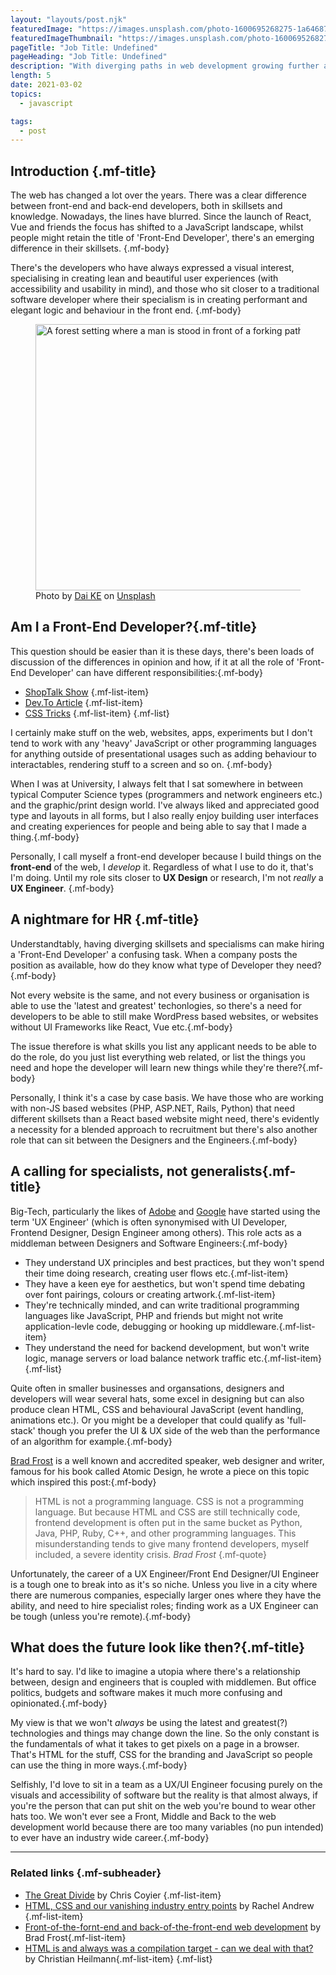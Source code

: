 ```yaml
---
layout: "layouts/post.njk"
featuredImage: "https://images.unsplash.com/photo-1600695268275-1a6468700bd5?ixid=MXwxMjA3fDB8MHxwaG90by1wYWdlfHx8fGVufDB8fHw%3D&ixlib=rb-1.2.1&auto=format&fit=crop&w=1968&q=80"
featuredImageThumbnail: "https://images.unsplash.com/photo-1600695268275-1a6468700bd5?ixid=MXwxMjA3fDB8MHxwaG90by1wYWdlfHx8fGVufDB8fHw%3D&ixlib=rb-1.2.1&auto=format&fit=crop&w=380&h=210&q=80"
pageTitle: "Job Title: Undefined"
pageHeading: "Job Title: Undefined"
description: "With diverging paths in web development growing further apart, I'm not really sure where I belong or what my role is anymore."
length: 5
date: 2021-03-02
topics:
  - javascript

tags:
  - post
---
```


## Introduction {.mf-title}

The web has changed a lot over the years. There was a clear difference between front-end and back-end developers, both in skillsets and knowledge. Nowadays, the lines have blurred. Since the launch of React, Vue and friends the focus has shifted to a JavaScript landscape, whilst people might retain the title of 'Front-End Developer', there's an emerging difference in their skillsets. {.mf-body}

There's the developers who have always expressed a visual interest, specialising in creating lean and beautiful user experiences (with accessibility and usability in mind), and those who sit closer to a traditional software developer where their specialism is in creating performant and elegant logic and behaviour in the front end. {.mf-body}

<figure class="mf-image" >
<img src="../../images/paths.jpg" alt="A forest setting where a man is stood in front of a forking path." height="426" width="640" />
<figcaption class="mf-terms">Photo by <a href="https://unsplash.com/@gcalebjones" class="mf-link mf-link-inline">Dai KE</a> on <a href="https://unsplash.com" class="mf-link mf-link-inline">Unsplash</a></figcaption>
</figure>

## Am I a Front-End Developer?{.mf-title}

This question should be easier than it is these days, there's been loads of discussion of the differences in opinion and how, if it at all the role of 'Front-End Developer' can have different responsibilities:{.mf-body}

- <a href="https://shoptalkshow.com/334/" class="mf-link mf-link-inline">ShopTalk Show</a> {.mf-list-item}
- <a href="https://dev.to/sirtimbly/the-great-divide-is-real-but-you-get-to-choose-your-side-42i0" class="mf-link mf-link-inline">Dev.To Article</a> {.mf-list-item}
- <a href="https://css-tricks.com/the-great-divide/" class="mf-link mf-link-inline">CSS Tricks</a> {.mf-list-item}
  {.mf-list}

I certainly make stuff on the web, websites, apps, experiments but I don't tend to work with any 'heavy' JavaScript or other programming languages for anything outside of presentational usages such as adding behaviour to interactables, rendering stuff to a screen and so on. {.mf-body}

When I was at University, I always felt that I sat somewhere in between typical Computer Science types (programmers and network engineers etc.) and the graphic/print design world. I've always liked and appreciated good type and layouts in all forms, but I also really enjoy building user interfaces and creating experiences for people and being able to say that I made a thing.{.mf-body}

Personally, I call myself a front-end developer because I build things on the **front-end** of the web, I _develop_ it. Regardless of what I use to do it, that's I'm doing. Until my role sits closer to **UX Design** or research, I'm not _really_ a **UX Engineer**. {.mf-body}

## A nightmare for HR {.mf-title}

Understandtably, having diverging skillsets and specialisms can make hiring a 'Front-End Developer' a confusing task. When a company posts the position as available, how do they know what type of Developer they need?{.mf-body}

Not every website is the same, and not every business or organisation is able to use the 'latest and greatest' techonlogies, so there's a need for developers to be able to still make WordPress based websites, or websites without UI Frameworks like React, Vue etc.{.mf-body}

The issue therefore is what skills you list any applicant needs to be able to do the role, do you just list everything web related, or list the things you need and hope the developer will learn new things while they're there?{.mf-body}

Personally, I think it's a case by case basis. We have those who are working with non-JS based websites (PHP, ASP.&zwnj;NET, Rails, Python) that need different skillsets than a React based website might need, there's evidently a necessity for a blended approach to recruitment but there's also another role that can sit between the Designers and the Engineers.{.mf-body}

## A calling for specialists, not generalists{.mf-title}

Big-Tech, particularly the likes of <a href="https://xd.adobe.com/ideas/career-tips/what-is-ux-engineer/" target="_blank" class="mf-link mf-link-inline">Adobe</a> and <a href="https://design.google/jobs/ux-engineer/" target="_blank" class="mf-link mf-link-inline">Google</a> have started using the term 'UX Engineer' (which is often synonymised with UI Developer, Frontend Designer, Design Engineer among others). This role acts as a middleman between Designers and Software Engineers:{.mf-body}

- They understand UX principles and best practices, but they won't spend their time doing research, creating user flows etc.{.mf-list-item}
- They have a keen eye for aesthetics, but won't spend time debating over font pairings, colours or creating artwork.{.mf-list-item}
- They're technically minded, and can write traditional programming languages like JavaScript, PHP and friends but might not write application-levle code, debugging or hooking up middleware.{.mf-list-item}
- They understand the need for backend development, but won't write logic, manage servers or load balance network traffic etc.{.mf-list-item}
  {.mf-list}

Quite often in smaller businesses and organsations, designers and developers will wear several hats, some excel in designing but can also produce clean HTML, CSS and behavioural JavaScript (event handling, animations etc.). Or you might be a developer that could qualify as 'full-stack' though you prefer the UI & UX side of the web than the performance of an algorithm for example.{.mf-body}

<a href="https://www.bradfrost.com" class="mf-link mf-link-inline">Brad Frost</a> is a well known and accredited speaker, web designer and writer, famous for his book called Atomic Design, he wrote a piece on this topic which inspired this post:{.mf-body}

> HTML is not a programming language. CSS is not a programming language. But because HTML and CSS are still technically code, frontend development is often put in the same bucket as Python, Java, PHP, Ruby, C++, and other programming languages. This misunderstanding tends to give many frontend developers, myself included, a severe identity crisis.
> <cite class="visually-hidden">Brad Frost</cite>
> {.mf-quote}

Unfortunately, the career of a UX Engineer/Front End Designer/UI Engineer is a tough one to break into as it's so niche. Unless you live in a city where there are numerous companies, especially larger ones where they have the ability, and need to hire specialist roles; finding work as a UX Engineer can be tough (unless you're remote).{.mf-body}

## What does the future look like then?{.mf-title}

It's hard to say. I'd like to imagine a utopia where there's a relationship between, design and engineers that is coupled with middlemen. But office politics, budgets and software makes it much more confusing and opinionated.{.mf-body}

My view is that we won't _always_ be using the latest and greatest(?) technologies and things may change down the line. So the only constant is the fundamentals of what it takes to get pixels on a page in a browser. That's HTML for the stuff, CSS for the branding and JavaScript so people can use the thing in more ways.{.mf-body}

Selfishly, I'd love to sit in a team as a UX/UI Engineer focusing purely on the visuals and accessibility of software but the reality is that almost always, if you're the person that can put shit on the web you're bound to wear other hats too. We won't ever see a Front, Middle and Back to the web development world because there are too many variables (no pun intended) to ever have an industry wide career.{.mf-body}

<hr class="mf-divider mf-divider--full-width"/>

### Related links {.mf-subheader}

- <a href="https://css-tricks.com/the-great-divide/" class="mf-link mf-link-inline">The Great Divide</a> by Chris Coyier {.mf-list-item}
- <a href="https://rachelandrew.co.uk/archives/2019/01/30/html-css-and-our-vanishing-industry-entry-points/" class="mf-link mf-link-inline">HTML, CSS and our vanishing industry entry points</a> by Rachel Andrew {.mf-list-item}
- <a href="https://bradfrost.com/blog/post/front-of-the-front-end-and-back-of-the-front-end-web-development/" class="mf-link mf-link-inline">Front-of-the-fornt-end and back-of-the-front-end web development</a> by Brad Frost{.mf-list-item}
- <a href="https://christianheilmann.com/2019/01/28/html-is-and-always-was-a-compilation-target-can-we-deal-with-that/" class="mf-link mf-link-inline">HTML is and always was a compilation target - can we deal with that?</a> by Christian Heilmann{.mf-list-item}
  {.mf-list}

